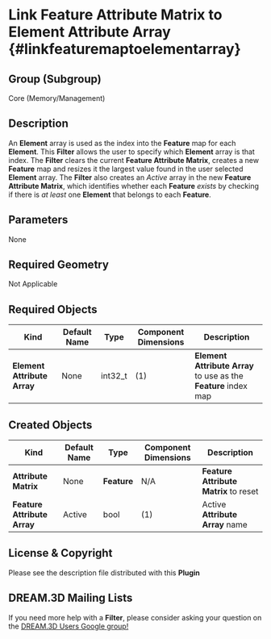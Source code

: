 Link Feature Attribute Matrix to Element Attribute Array {#linkfeaturemaptoelementarray}
=============

## Group (Subgroup) ##
Core (Memory/Management)

## Description ##
An **Element** array is used as the index into the **Feature** map for each **Element**.  This **Filter** allows the user to specify which **Element** array is that index.  The **Filter** clears the current **Feature Attribute Matrix**, creates a new **Feature** map and resizes it the largest value found in the user selected **Element** array.  The **Filter** also creates an _Active_ array in the new **Feature Attribute Matrix**, which identifies whether each **Feature** *exists* by checking if there is *at least* one **Element** that belongs to each **Feature**. 

## Parameters ##
None

## Required Geometry ##
Not Applicable

## Required Objects ##

| Kind | Default Name | Type | Component Dimensions | Description |
|------|--------------|------|----------------------|-------------|
| **Element Attribute Array**  | None | int32_t | (1) | **Element Attribute Array** to use as the **Feature** index map |

## Created Objects ##

| Kind | Default Name | Type | Component Dimensions | Description |
|------|--------------|------|----------------------|-------------|
| **Attribute Matrix**  | None | **Feature** | N/A | **Feature Attribute Matrix** to reset |
| **Feature Attribute Array**  | Active | bool | (1) | Active **Attribute Array** name |

## License & Copyright ##

Please see the description file distributed with this **Plugin**

## DREAM.3D Mailing Lists ##

If you need more help with a **Filter**, please consider asking your question on the [DREAM.3D Users Google group!](https://groups.google.com/forum/?hl=en#!forum/dream3d-users)


